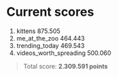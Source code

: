 # Current scores
1. kittens 875.505
2. me_at_the_zoo 464.443
3. trending_today 469.543
4. videos_worth_spreading 500.060

> Total score: **2.309.591 points**
